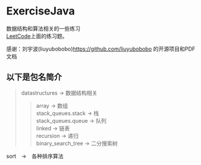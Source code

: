# ExerciseJava
数据结构和算法相关的一些练习<br>
[LeetCode](https://leetcode-cn.com)上面的练习题。

感谢：刘宇波(liuyubobobo)<https://github.com/liuyubobobo> 的开源项目和PDF文档

## 以下是包名简介
>datastructures -> 数据结构相关<br>
>>array     ->  数组<br>
>>stack_queues.stack    ->  栈<br>
>>stack_queues.queue    ->  队列<br>
>>linked    ->  链表<br>
>>recursion     ->  递归<br>
>>binary_search_tree    ->  二分搜索树<br>

sort　->　各种排序算法<br>
